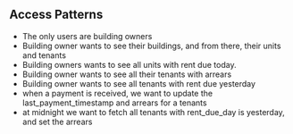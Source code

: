 ## Access Patterns

* The only users are building owners
* Building owner wants to see their buildings, and from there, their units and tenants
* Building owners wants to see all units with rent due today.
* Building owner wants to see all their tenants with arrears
* Building owner wants to see all tenants with rent due yesterday
* when a payment is received, we want to update the last_payment_timestamp and arrears for a tenants
* at midnight we want to fetch all tenants with rent_due_day is yesterday, and set the arrears
